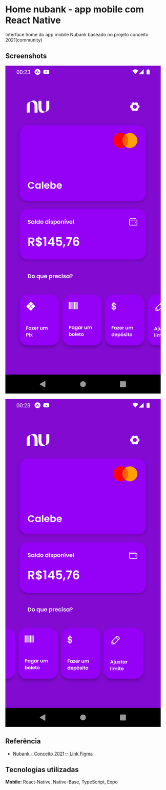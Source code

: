 
# Home nubank - app mobile com React Native

Interface home do app mobile Nubank baseado no projeto conceito 2021(community)


## Screenshots

![App Screenshot](https://raw.githubusercontent.com/cal-oliveira/home-nubank-mobile/master/screenshots/screenshot-1.png)

![App Screenshot](https://raw.githubusercontent.com/cal-oliveira/home-nubank-mobile/master/screenshots/screenshot-2.png)

## Referência

 - [Nubank - Conceito 2021-- Link Figma](https://www.figma.com/community/file/1008542325037585291)


## Tecnologias utilizadas

**Mobile:** React-Native, Native-Base, TypeScript, Expo


